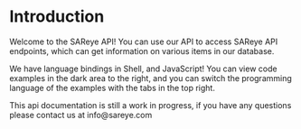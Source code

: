# Introduction

Welcome to the SAReye API! You can use our API to access SAReye API endpoints, which can get information on various items in our database.

We have language bindings in Shell, and JavaScript! You can view code examples in the dark area to the right, and you can switch the programming language of the examples with the tabs in the top right.

<aside class="warning">This api documentation is still a work in progress, if you have any questions please contact us at info@sareye.com</aside>
